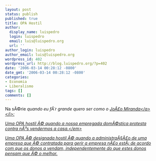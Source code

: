```yaml
---
layout: post
status: publish
published: true
title: OPA Hostil
author:
  display_name: luispedro
  login: luispedro
  email: luis@luispedro.org
  url: ''
author_login: luispedro
author_email: luis@luispedro.org
wordpress_id: 402
wordpress_url: http://blog.luispedro.org/?p=402
date: '2006-03-14 00:28:12 -0800'
date_gmt: '2006-03-14 00:28:12 -0800'
categories:
- Economia
- Liberalismo
tags: []
comments: []
---
```

<p>Na s&Atilde;&copy;rie <i>quando eu f&Atilde;&acute;r grande quero ser como o <a href="http:&#47;&#47;ablasfemia.blogspot.com&#47;">Jo&Atilde;&pound;o Miranda<&#47;a><&#47;i>:</p>
<p><em>Uma OPA hostil &Atilde;&copy; quando a nossa empregada dom&Atilde;&copy;stica protesta contra n&Atilde;&sup3;s vendermos a casa.<&#47;em></p>
<p>Uma OPA &Atilde;&copy; designada hostil &Atilde;&copy; quando a administra&Atilde;&sect;&Atilde;&pound;o de uma empresa que &Atilde;&copy; contratada para gerir a empresa n&Atilde;&pound;o est&Atilde;&iexcl; de acordo com que os donos a vendam, independentemente do que estes donos pensam que &Atilde;&copy; o melhor.</p>
